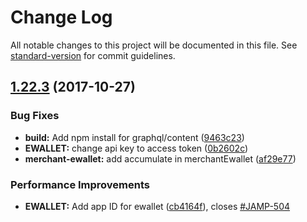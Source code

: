 # Change Log

All notable changes to this project will be documented in this file. See [standard-version](https://github.com/conventional-changelog/standard-version) for commit guidelines.

<a name="1.22.3"></a>
## [1.22.3](https://github.com/digithun/jamplay-nap/compare/1.22.1...1.22.3) (2017-10-27)


### Bug Fixes

* **build:** Add npm install for graphql/content ([9463c23](https://github.com/digithun/jamplay-nap/commit/9463c23))
* **EWALLET:** change api key to access token ([0b2602c](https://github.com/digithun/jamplay-nap/commit/0b2602c))
* **merchant-ewallet:** add accumulate in merchantEwallet ([af29e77](https://github.com/digithun/jamplay-nap/commit/af29e77))


### Performance Improvements

* **EWALLET:** Add app ID for ewallet ([cb4164f](https://github.com/digithun/jamplay-nap/commit/cb4164f)), closes [#JAMP-504](https://github.com/digithun/jamplay-nap/issues/JAMP-504)
